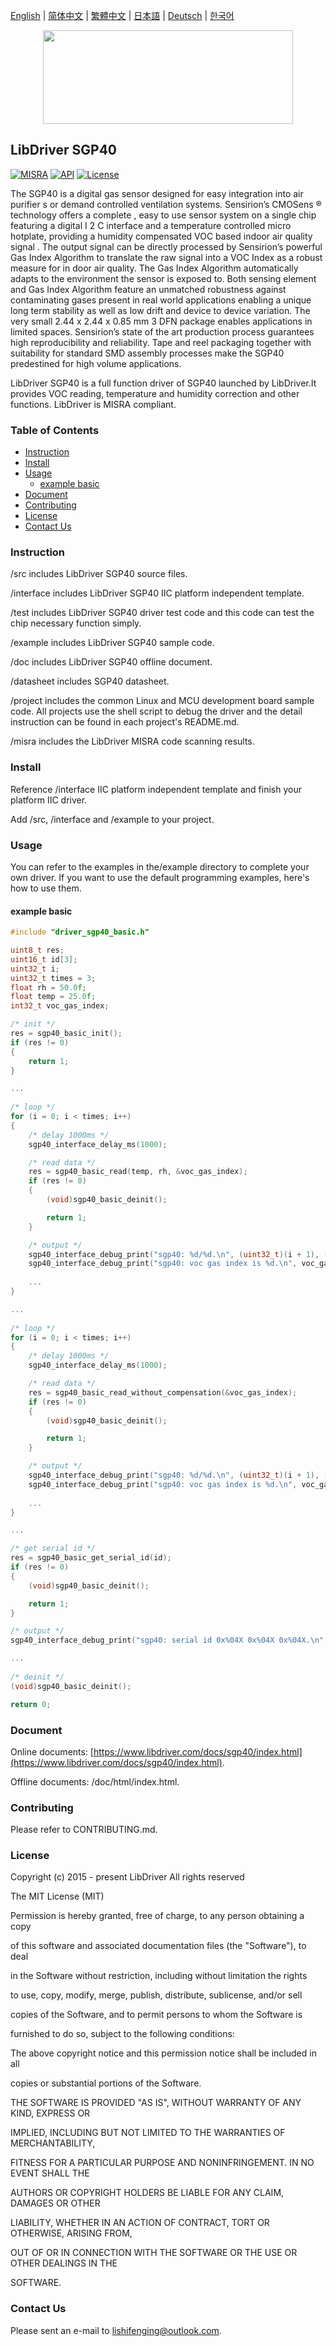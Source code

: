 [English](/README.md) | [ 简体中文](/README_zh-Hans.md) | [繁體中文](/README_zh-Hant.md) | [日本語](/README_ja.md) | [Deutsch](/README_de.md) | [한국어](/README_ko.md)

<div align=center>
<img src="/doc/image/logo.svg" width="400" height="150"/>
</div>

## LibDriver SGP40

[![MISRA](https://img.shields.io/badge/misra-compliant-brightgreen.svg)](/misra/README.md) [![API](https://img.shields.io/badge/api-reference-blue.svg)](https://www.libdriver.com/docs/sgp40/index.html) [![License](https://img.shields.io/badge/license-MIT-brightgreen.svg)](/LICENSE)

The SGP40 is a digital gas sensor designed for easy integration into air purifier s or demand controlled ventilation systems. Sensirion’s CMOSens ® technology offers a complete , easy to use sensor system on a single chip featuring a digital I 2 C interface and a temperature controlled micro hotplate, providing a humidity compensated VOC based indoor air quality signal . The output signal can be directly processed by Sensirion’s powerful Gas Index Algorithm to translate the raw signal into a VOC Index as a robust measure for in door air quality. The Gas Index Algorithm automatically adapts to the environment the sensor is exposed to. Both sensing element and Gas Index Algorithm feature an unmatched robustness against contaminating gases present in real world applications enabling a unique long term stability as well as low drift and device to device variation. The very small 2.44 x 2.44 x 0.85 mm 3 DFN package enables applications in limited spaces. Sensirion’s state of the art production process guarantees high reproducibility and reliability. Tape and reel packaging together with suitability for standard SMD assembly processes make the SGP40 predestined for high volume applications.

LibDriver SGP40 is a full function driver of SGP40 launched by LibDriver.It provides VOC reading, temperature and humidity correction and other functions. LibDriver is MISRA compliant.

### Table of Contents

  - [Instruction](#Instruction)
  - [Install](#Install)
  - [Usage](#Usage)
    - [example basic](#example-basic)
  - [Document](#Document)
  - [Contributing](#Contributing)
  - [License](#License)
  - [Contact Us](#Contact-Us)

### Instruction

/src includes LibDriver SGP40 source files.

/interface includes LibDriver SGP40 IIC platform independent template.

/test includes LibDriver SGP40 driver test code and this code can test the chip necessary function simply.

/example includes LibDriver SGP40 sample code.

/doc includes LibDriver SGP40 offline document.

/datasheet includes SGP40 datasheet.

/project includes the common Linux and MCU development board sample code. All projects use the shell script to debug the driver and the detail instruction can be found in each project's README.md.

/misra includes the LibDriver MISRA code scanning results.

### Install

Reference /interface IIC platform independent template and finish your platform IIC driver.

Add /src, /interface and /example to your project.

### Usage

You can refer to the examples in the/example directory to complete your own driver. If you want to use the default programming examples, here's how to use them.

#### example basic

```C
#include "driver_sgp40_basic.h"

uint8_t res;
uint16_t id[3];
uint32_t i;
uint32_t times = 3;
float rh = 50.0f;
float temp = 25.0f;
int32_t voc_gas_index;

/* init */
res = sgp40_basic_init();
if (res != 0)
{
    return 1;
}

...
    
/* loop */
for (i = 0; i < times; i++)
{
    /* delay 1000ms */
    sgp40_interface_delay_ms(1000);

    /* read data */
    res = sgp40_basic_read(temp, rh, &voc_gas_index);
    if (res != 0)
    {
        (void)sgp40_basic_deinit();

        return 1;
    }

    /* output */
    sgp40_interface_debug_print("sgp40: %d/%d.\n", (uint32_t)(i + 1), (uint32_t)times);
    sgp40_interface_debug_print("sgp40: voc gas index is %d.\n", voc_gas_index);
    
    ...
}

...
    
/* loop */
for (i = 0; i < times; i++)
{
    /* delay 1000ms */
    sgp40_interface_delay_ms(1000);

    /* read data */
    res = sgp40_basic_read_without_compensation(&voc_gas_index);
    if (res != 0)
    {
        (void)sgp40_basic_deinit();

        return 1;
    }

    /* output */
    sgp40_interface_debug_print("sgp40: %d/%d.\n", (uint32_t)(i + 1), (uint32_t)times);
    sgp40_interface_debug_print("sgp40: voc gas index is %d.\n", voc_gas_index);
    
    ...
}

...

/* get serial id */
res = sgp40_basic_get_serial_id(id);
if (res != 0)
{
    (void)sgp40_basic_deinit();

    return 1;
}

/* output */
sgp40_interface_debug_print("sgp40: serial id 0x%04X 0x%04X 0x%04X.\n", (uint16_t)(id[0]), (uint16_t)(id[1]), (uint16_t)(id[2]));  

...
    
/* deinit */
(void)sgp40_basic_deinit();

return 0;
```

### Document

Online documents: [https://www.libdriver.com/docs/sgp40/index.html](https://www.libdriver.com/docs/sgp40/index.html).

Offline documents: /doc/html/index.html.

### Contributing

Please refer to CONTRIBUTING.md.

### License

Copyright (c) 2015 - present LibDriver All rights reserved



The MIT License (MIT) 



Permission is hereby granted, free of charge, to any person obtaining a copy

of this software and associated documentation files (the "Software"), to deal

in the Software without restriction, including without limitation the rights

to use, copy, modify, merge, publish, distribute, sublicense, and/or sell

copies of the Software, and to permit persons to whom the Software is

furnished to do so, subject to the following conditions: 



The above copyright notice and this permission notice shall be included in all

copies or substantial portions of the Software. 



THE SOFTWARE IS PROVIDED "AS IS", WITHOUT WARRANTY OF ANY KIND, EXPRESS OR

IMPLIED, INCLUDING BUT NOT LIMITED TO THE WARRANTIES OF MERCHANTABILITY,

FITNESS FOR A PARTICULAR PURPOSE AND NONINFRINGEMENT. IN NO EVENT SHALL THE

AUTHORS OR COPYRIGHT HOLDERS BE LIABLE FOR ANY CLAIM, DAMAGES OR OTHER

LIABILITY, WHETHER IN AN ACTION OF CONTRACT, TORT OR OTHERWISE, ARISING FROM,

OUT OF OR IN CONNECTION WITH THE SOFTWARE OR THE USE OR OTHER DEALINGS IN THE

SOFTWARE. 

### Contact Us

Please sent an e-mail to lishifenging@outlook.com.